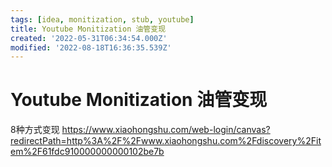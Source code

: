 ```yaml
---
tags: [idea, monitization, stub, youtube]
title: Youtube Monitization 油管变现
created: '2022-05-31T06:34:54.000Z'
modified: '2022-08-18T16:36:35.539Z'
---
```


# Youtube Monitization 油管变现

8种方式变现
https://www.xiaohongshu.com/web-login/canvas?redirectPath=http%3A%2F%2Fwww.xiaohongshu.com%2Fdiscovery%2Fitem%2F61fdc910000000000102be7b
